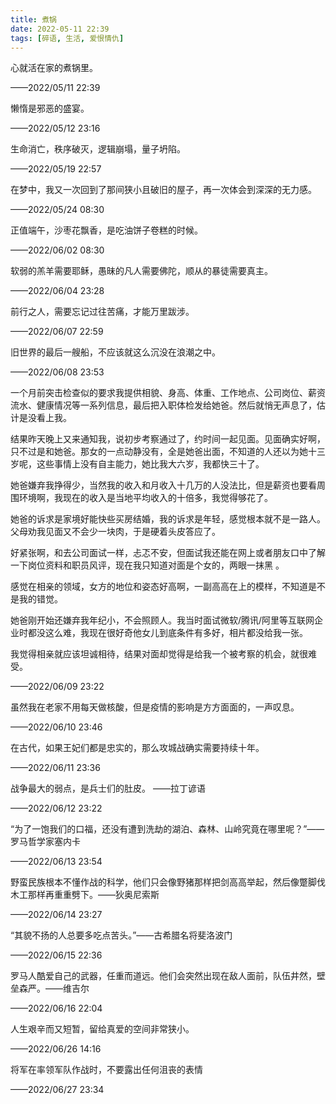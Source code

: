 ```yaml
---
title: 煮锅
date: 2022-05-11 22:39
tags: [碎语, 生活, 爱恨情仇]
---
```


心就活在家的煮锅里。

——2022/05/11 22:39

懒惰是邪恶的盛宴。

——2022/05/12 23:16

生命消亡，秩序破灭，逻辑崩塌，量子坍陷。

——2022/05/19 22:57

在梦中，我又一次回到了那间狭小且破旧的屋子，再一次体会到深深的无力感。

——2022/05/24 08:30

正值端午，沙枣花飘香，是吃油饼子卷糕的时候。

——2022/06/02 08:30

软弱的羔羊需要耶稣，愚昧的凡人需要佛陀，顺从的暴徒需要真主。

——2022/06/04 23:28

前行之人，需要忘记过往苦痛，才能万里跋涉。

——2022/06/07 22:59

旧世界的最后一艘船，不应该就这么沉没在浪潮之中。

——2022/06/08 23:53

一个月前突击检查似的要求我提供相貌、身高、体重、工作地点、公司岗位、薪资流水、健康情况等一系列信息，最后把入职体检发给她爸。然后就悄无声息了，估计是没看上我。

结果昨天晚上又来通知我，说初步考察通过了，约时间一起见面。见面确实好啊，只不过是和她爸。那女的一点动静没有，全是她爸出面，不知道的人还以为她十三岁呢，这些事情上没有自主能力，她比我大六岁，我都快三十了。

她爸嫌弃我挣得少，当然我的收入和月收入十几万的人没法比，但是薪资也要看周围环境啊，我现在的收入是当地平均收入的十倍多，我觉得够花了。

她爸的诉求是家境好能快些买房结婚，我的诉求是年轻，感觉根本就不是一路人。父母劝我见面又不会少一块肉，于是硬着头皮答应了。

好紧张啊，和去公司面试一样，忐忑不安，但面试我还能在网上或者朋友口中了解一下岗位资料和职员风评，现在我只知道对面是个女的，两眼一抹黑 。

感觉在相亲的领域，女方的地位和姿态好高啊，一副高高在上的模样，不知道是不是我的错觉。

她爸刚开始还嫌弃我年纪小，不会照顾人。我当时面试微软/腾讯/阿里等互联网企业时都没这么难，我现在很好奇他女儿到底条件有多好，相片都没给我一张。

我觉得相亲就应该坦诚相待，结果对面却觉得是给我一个被考察的机会，就很难受。

——2022/06/09 23:22

虽然我在老家不用每天做核酸，但是疫情的影响是方方面面的，一声叹息。

——2022/06/10 23:46

在古代，如果王妃们都是忠实的，那么攻城战确实需要持续十年。

——2022/06/11 23:36

战争最大的弱点，是兵士们的肚皮。 ——拉丁谚语

——2022/06/12 23:22

“为了一饱我们的口福，还没有遭到洗劫的湖泊、森林、山岭究竟在哪里呢？”——罗马哲学家塞内卡

——2022/06/13 23:54

野蛮民族根本不懂作战的科学，他们只会像野猪那样把剑高高举起，然后像蹩脚伐木工那样再重重劈下。——狄奥尼索斯

——2022/06/14 23:27

“其貌不扬的人总要多吃点苦头。”——古希腊名将斐洛波门

——2022/06/15 22:36

罗马人酷爱自己的武器，任重而道远。他们会突然出现在敌人面前，队伍井然，壁垒森严。——维吉尔

——2022/06/16 22:04

人生艰辛而又短暂，留给真爱的空间非常狭小。

——2022/06/26 14:16

将军在率领军队作战时，不要露出任何沮丧的表情

——2022/06/27 23:34
